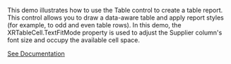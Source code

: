 This demo illustrates how to use the Table control to create a table report. This control allows you to draw a data-aware table and apply report styles (for example, to odd and even table rows).
In this demo, the XRTableCell.TextFitMode property is used to adjust the Supplier column's font size and occupy the available cell space.

<a href="https://docs.devexpress.com/XtraReports/4784" target="_blank">See Documentation</a>
